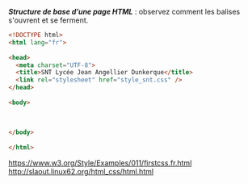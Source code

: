_**Structure de base d’une page HTML**_ : observez comment les balises s'ouvrent et se ferment.
```html
<!DOCTYPE html>
<html lang="fr">
  
<head>
  <meta charset="UTF-8">
  <title>SNT Lycée Jean Angellier Dunkerque</title>
  <link rel="stylesheet" href="style_snt.css" />
</head>
  
<body>
  
  
  
</body>
  
</html>
```




https://www.w3.org/Style/Examples/011/firstcss.fr.html
http://slaout.linux62.org/html_css/html.html
